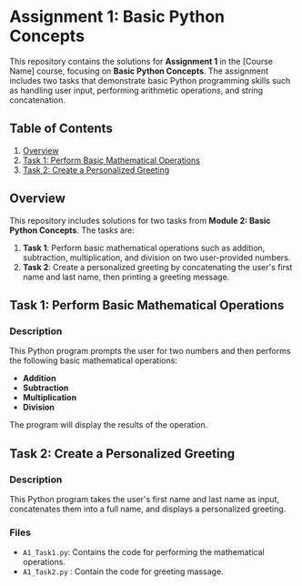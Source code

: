 # Assignment 1: Basic Python Concepts

This repository contains the solutions for **Assignment 1** in the [Course Name] course, focusing on **Basic Python Concepts**. The assignment includes two tasks that demonstrate basic Python programming skills such as handling user input, performing arithmetic operations, and string concatenation.

## Table of Contents
1. [Overview](#overview)
2. [Task 1: Perform Basic Mathematical Operations](#task-1-perform-basic-mathematical-operations)
3. [Task 2: Create a Personalized Greeting](#task-2-create-a-personalized-greeting)


## Overview

This repository includes solutions for two tasks from **Module 2: Basic Python Concepts**. The tasks are:

1. **Task 1**: Perform basic mathematical operations such as addition, subtraction, multiplication, and division on two user-provided numbers.
2. **Task 2**: Create a personalized greeting by concatenating the user's first name and last name, then printing a greeting message.

## Task 1: Perform Basic Mathematical Operations

### Description
This Python program prompts the user for two numbers and then performs the following basic mathematical operations:
- **Addition**
- **Subtraction**
- **Multiplication**
- **Division**

The program will display the results of the operation.

## Task 2: Create a Personalized Greeting

### Description
This Python program takes the user's first name and last name as input, concatenates them into a full name, and displays a personalized greeting.

### Files
- `A1_Task1.py`: Contains the code for performing the mathematical operations.
- `A1_Task2.py` : Contain the code for greeting massage.
